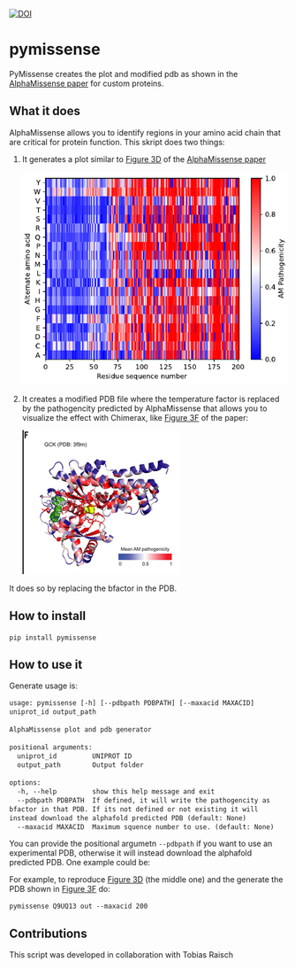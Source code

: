 [![DOI](https://zenodo.org/badge/697276360.svg)](https://zenodo.org/badge/latestdoi/697276360)

# pymissense
PyMissense creates the plot and modified pdb as shown in the [AlphaMissense paper](https://www.science.org/doi/10.1126/science.adg7492) for custom proteins.

## What it does

AlphaMissense allows you to identify regions in your amino acid chain that are critical for protein function. This skript does two things:

1. It generates a plot similar to [Figure 3D](https://www.science.org/doi/10.1126/science.adg7492#F3) of the [AlphaMissense paper](https://www.science.org/doi/10.1126/science.adg7492)

    ![Alt text](resources/img/3d.png)

2. It creates a modified PDB file where the temperature factor is replaced by the pathogencity predicted by AlphaMissense that allows you to visualize the effect with Chimerax, like [Figure 3F](https://www.science.org/doi/10.1126/science.adg7492#F3) of the paper:

    ![Alt text](resources/img/fig3f.png)
    
It does so by replacing the bfactor in the PDB.

## How to install

```
pip install pymissense
```
    
## How to use it

Generate usage is:
```
usage: pymissense [-h] [--pdbpath PDBPATH] [--maxacid MAXACID] uniprot_id output_path

AlphaMissense plot and pdb generator

positional arguments:
  uniprot_id         UNIPROT ID
  output_path        Output folder

options:
  -h, --help         show this help message and exit
  --pdbpath PDBPATH  If defined, it will write the pathogencity as bfactor in that PDB. If its not defined or not existing it will instead download the alphafold predicted PDB (default: None)
  --maxacid MAXACID  Maximum squence number to use. (default: None)
```

You can provide the positional argumetn `--pdbpath` if you want to use an experimental PDB, otherwise it will instead download the alphafold predicted PDB. One example could be:

For example, to reproduce [Figure 3D](https://www.science.org/doi/10.1126/science.adg7492#F3) (the middle one) and the generate the PDB shown in [Figure 3F](https://www.science.org/doi/10.1126/science.adg7492#F3) do:

```
pymissense Q9UQ13 out --maxacid 200
```

## Contributions

This script was developed in collaboration with Tobias Raisch 